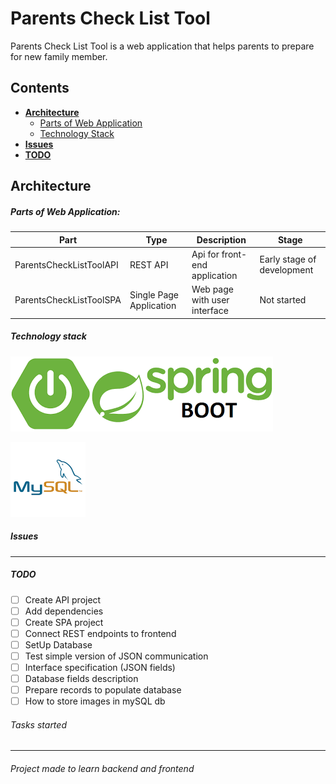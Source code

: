 # Parents Check List Tool
Parents Check List Tool is a web application that helps parents to prepare for new family member.  


## Contents
- **[Architecture](#architecture)**
    - [Parts of Web Application](#parts-of-web-application)
    - [Technology Stack](#technology-stack)
- **[Issues](#issues)**
- **[TODO](#todo)**

## Architecture
##### Parts of Web Application:

|Part|Type|Description|Stage|
|----|----|-----------|-----|
|ParentsCheckListToolAPI|REST API|Api for front-end application|Early stage of development|
|ParentsCheckListToolSPA|Single Page Application|Web page with user interface|Not started|

##### Technology stack

![Spring Boot](./assets/images/springBoot.png "Spring Boot")

![MySQL](./assets/images/mySql.png?style=centerme "MySQL")

##### Issues

---

##### TODO

- [ ] Create API project
- [ ] Add dependencies
- [ ] Create SPA project
- [ ] Connect REST endpoints to frontend
- [ ] SetUp Database
- [ ] Test simple version of JSON communication
- [ ] Interface specification (JSON fields)
- [ ] Database fields description
- [ ] Prepare records to populate database
- [ ] How to store images in mySQL db

###### Tasks started

---
###### Project made to learn backend and frontend
